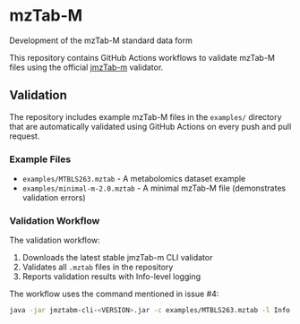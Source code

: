 # mzTab-M
Development of the mzTab-M standard data form

This repository contains GitHub Actions workflows to validate mzTab-M files using the official [jmzTab-m](https://github.com/lifs-tools/jmzTab-m) validator.

## Validation

The repository includes example mzTab-M files in the `examples/` directory that are automatically validated using GitHub Actions on every push and pull request.

### Example Files

- `examples/MTBLS263.mztab` - A metabolomics dataset example
- `examples/minimal-m-2.0.mztab` - A minimal mzTab-M file (demonstrates validation errors)

### Validation Workflow

The validation workflow:
1. Downloads the latest stable jmzTab-m CLI validator
2. Validates all `.mztab` files in the repository 
3. Reports validation results with Info-level logging

The workflow uses the command mentioned in issue #4:
```bash
java -jar jmztabm-cli-<VERSION>.jar -c examples/MTBLS263.mztab -l Info
```
